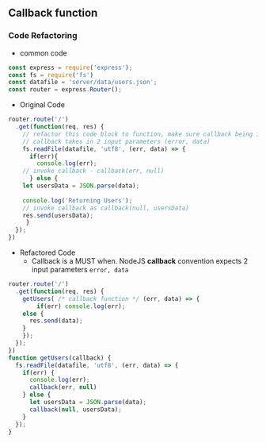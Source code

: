 ## Callback function

### Code Refactoring
- common code
```javascript
const express = require('express');
const fs = require('fs')
const datafile = 'server/data/users.json';
const router = express.Router();
```
- Original Code
```javascript
router.route('/')
  .get(function(req, res) {
    // refactor this code block to function, make sure callback being implemented
    // callback takes in 2 input parameters (error, data)
    fs.readFile(datafile, 'utf8', (err, data) => {
      if(err){
      	console.log(err);
	// invoke callback - callback(err, null)
      } else {
	let usersData = JSON.parse(data);
				
	console.log('Returning Users');
	// invoke callback as callback(null, usersData)
	res.send(usersData);
     }
  });
})
```
- Refactored Code
  - Callback is a MUST when. NodeJS <b>callback</b> convention expects 2 input parameters ```error, data```
```javascript
router.route('/')
  .get(function(req, res) {
    getUsers( /* callback function */ (err, data) => {
    	if(err) console.log(err);
	else {
	  res.send(data);
	}
    });
  });
})
function getUsers(callback) {
  fs.readFile(datafile, 'utf8', (err, data) => {
    if(err) {
      console.log(err);
      callback(err, null)
    } else {
      let usersData = JSON.parse(data);
      callback(null, usersData);
    }
  });
}
```
